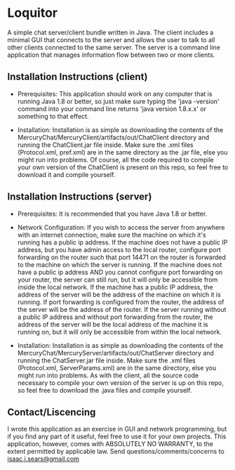 Loquitor
===========

A simple chat server/client bundle written in Java. The client includes a minimal GUI that connects to the server and allows the user to talk to all other clients connected to the same server. The server is a command line application that manages information flow between two or more clients.

Installation Instructions (client)
----------------------------------
* Prerequisites: This application should work on any computer that is running Java 1.8 or better, so just make sure       typing the 'java -version' command into your command line returns 'java version 1.8.x.x' or something to that effect.

* Installation: Installation is as simple as downloading the contents of the                  MercuryChat/MercuryClient/artifacts/out/ChatClient directory and running the ChatClient.jar file inside. Make sure the   .xml files (Protocol.xml, pref.xml) are in the same directory as the .jar file, else you might run into problems. Of     course, all the code required to compile your own version of the ChatClient is present on this repo, so feel free to    download it and compile yourself.

Installation Instructions (server)
----------------------------------
* Prerequisites: It is recommended that you have Java 1.8 or better. 

* Network Configuration: If you wish to access the server from anywhere with an internet connection, make sure the        machine on which it's running has a public ip address. If the machine does not have a public IP address, but you have   admin access to the local router, configure port forwarding on the router such that port 14471 on the router is         forwarded to the machine on which the server is running. If the machine does not have a public ip address AND you       cannot configure port forwarding on your router, the server can still run, but it will only be accessible from inside   the local network. If the machine has a public IP address, the address of the server will be the address of the         machine on which it is running. If port forwarding is configured from the router, the address of the server will be     the address of the router. If the server running without a public IP address and without port forwarding from the       router, the address of the server will be the local address of the machine it is running on, but it will only be        accessible from within the local network.

* Installation: Installation is as simple as downloading the contents of the       MercuryChat/MercuryServer/artifacts/out/ChatServer directory and running the ChatServer.jar file inside. Make sure the    .xml files (Protocol.xml, ServerParams.xml) are in the same directory, else you might run into problems. As with the    client, all the source code necessary to compile your own version of the server is up on this repo, so feel free to     download the .java files and compile yourself.

Contact/Liscencing
------------------
I wrote this application as an exercise in GUI and network programming, but if you find any part of it useful, feel free to use it for your own projects. This application, however, comes with ABSOLUTELY NO WARRANTY, to the extent permitted by applicable law. Send questions/comments/concerns to isaac.j.sears@gmail.com
